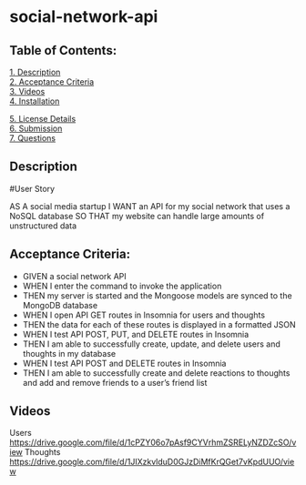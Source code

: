 # social-network-api

 ## Table of Contents:  
[1. Description](#Description)  
[2. Acceptance Criteria](#Acceptance-Criteria)  
[3. Videos](#Videos)  
[4. Installation](#Installation)

[5. License Details](#License-Details)  
[6. Submission](#Submission)   
[7. Questions](#Questions)  

## Description
#User Story

AS A social media startup
I WANT an API for my social network that uses a NoSQL database
SO THAT my website can handle large amounts of unstructured data

## Acceptance Criteria:
- GIVEN a social network API
- WHEN I enter the command to invoke the application
- THEN my server is started and the Mongoose models are synced to the MongoDB database
- WHEN I open API GET routes in Insomnia for users and thoughts
- THEN the data for each of these routes is displayed in a formatted JSON
- WHEN I test API POST, PUT, and DELETE routes in Insomnia
- THEN I am able to successfully create, update, and delete users and thoughts in my database
- WHEN I test API POST and DELETE routes in Insomnia
- THEN I am able to successfully create and delete reactions to thoughts and add and remove friends to a user’s friend list

## Videos
Users
https://drive.google.com/file/d/1cPZY06o7pAsf9CYVrhmZSRELyNZDZcSO/view
Thoughts
https://drive.google.com/file/d/1JIXzkvlduD0GJzDiMfKrQGet7vKpdUUO/view
